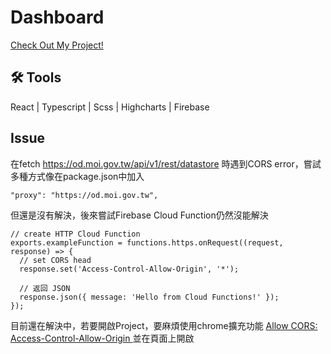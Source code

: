 # Dashboard
<a href="https://dashboard-3daad.web.app//">Check Out My Project!</a>

## 🛠 Tools
React | Typescript | Scss | Highcharts | Firebase

## Issue
在fetch https://od.moi.gov.tw/api/v1/rest/datastore 時遇到CORS error，嘗試多種方式像在package.json中加入
```
"proxy": "https://od.moi.gov.tw",
```
但還是沒有解決，後來嘗試Firebase Cloud Function仍然沒能解決
```
// create HTTP Cloud Function
exports.exampleFunction = functions.https.onRequest((request, response) => {
  // set CORS head
  response.set('Access-Control-Allow-Origin', '*');

  // 返回 JSON 
  response.json({ message: 'Hello from Cloud Functions!' });
});
```
目前還在解決中，若要開啟Project，要麻煩使用chrome擴充功能 <a href="https://chrome.google.com/webstore/detail/allow-cors-access-control/lhobafahddgcelffkeicbaginigeejlf">Allow CORS: Access-Control-Allow-Origin </a>並在頁面上開啟